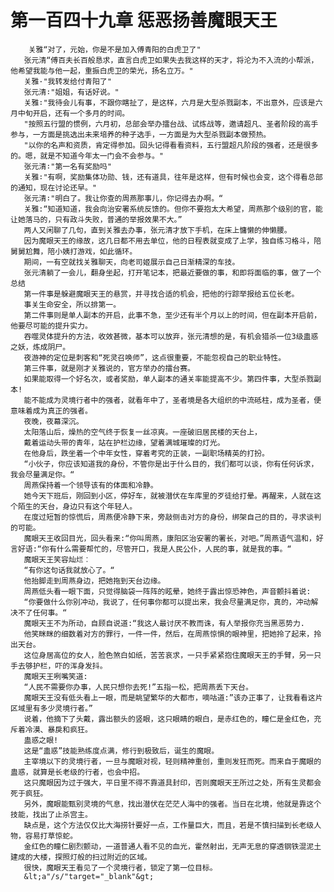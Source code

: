 # 第一百四十九章 惩恶扬善魔眼天王
        关雅“对了，元始，你是不是加入傅青阳的白虎卫了"
       张元清“傅百夫长百般恳求，直言白虎卫如果失去我这样的天才，将沦为不入流的小帮派，他希望我能与他一起，重振白虎卫的荣光，扬名立万。"
       关雅·"我转发给付青阳了"
       张元清∶"姐姐，有话好说。"
       关雅∶"我待会儿有事，不跟你瞎扯了，是这样，六月是大型杀戮副本，不出意外，应该是六月中旬开启，还有一个多月的时间。
       "按照五行盟的惯例，六月初，总部会举办擂台战、试炼战等，邀请超凡、圣者阶段的高手参与，一方面是挑选出未来培养的种子选手，一方面是为大型杀戮副本做预热。
       "以你的名声和资质，肯定得参加。回头记得看看资料，五行盟超凡阶段的强者，还是很多的。嗯，就是不知道今年太一门会不会参与。"
       张元清∶"第一名有奖励吗"
       关雅∶"有啊，奖励集体功勋、钱，还有道具，往年是这样，但有时候也会变，这个得看总部的通知，现在讨论还早。"
       张元清∶"明白了。我让你查的周燕那事儿，你记得去办啊。“
       关雅:“知道知道，我会向治安署系统反馈的。但你不要抱太大希望，周燕那个级别的官，能让她落马的，只有政斗失败，普通的举报效果不大。”
       两人又闲聊了几句，直到关雅去办事，张元清才放下手机，在床上慵懒的伸懒腰。
       因为魔眼天王的缘故，这几日都不用去单位，他的日程表就变成了上学，独自练习格斗，陪舅舅尬舞，陪小姨打游戏，如此循环。
       期间，一有空就找关雅聊天，向老司姬展示自己日渐精深的车技。
       张元清躺了一会儿，翻身坐起，打开笔记本，把最近要做的事，和即将面临的事，做了一个总结
       第一件事是躲避魔眼天王的悬赏，并寻找合适的机会，把他的行踪举报给五位长老。
       事关生命安全，所以排第一。
       第二件事则是单人副本的开启，此事不急，至少还有半个月以上的时间，但在副本开启前，他要尽可能的提升实力。
       吞噬灵体提升的方法，收效甚微，基本可以放弃，张元清想的是，有机会猎杀一位3级蛊惑之妖，炼成阴尸。
       夜游神的定位是刺客和“死灵召唤师”，这点很重要，不能忽视自己的职业特性。
       第三件事，就是刚才关雅说的，官方举办的擂台赛。
       如果能取得一个好名次，或者奖励，单人副本的通关率能提高不少。第四件事，大型杀戮副本!
       能不能成为灵境行者中的强者，就看年中了，圣者境是各大组织的中流砥柱，成为圣者，便意味着成为真正的强者。
       夜晚，夜幕深沉。
       太阳落山后，燥热的空气终于恢复一丝凉爽。一座破旧居民楼的天台上，
       戴着运动头带的青年，站在护栏边缘，望着满城璀璨的灯光。
       在他身后，跌坐着一个中年女性，穿着考究的正装，一副职场精英的打扮。
       “小伙子，你应该知道我的身份，不管你是出于什么目的，我们都可以谈，你有任何诉求，我会尽量满足你。“
       周燕保持着一个领导该有的体面和冷静。
       她今天下班后，刚回到小区，停好车，就被潜伏在车库里的歹徒给打晕。再醒来，人就在这个陌生的天台，身边只有这个年轻人。
       在度过短暂的惊慌后，周燕便冷静下来，旁敲侧击对方的身份，绑架自己的目的，寻求谈判的可能。
       魔眼天王收回目光，回头看来:“你叫周燕，康阳区治安署的署长，对吧。”周燕语气温和，好言好语:“你有什么需要帮忙的，尽管开口，我是人民公仆，人民的事，就是我的事。“
       魔眼天王笑容灿烂︰
       “有你这句话我就放心了。“
       他抬脚走到周燕身边，把她拖到天台边缘。
       周燕低头看一眼下面，只觉得脑袋一阵阵的眩晕，她终于露出惊恐神色，声音颤抖着说:
       “你要做什么你别冲动，我说了，任何事你都可以提出来，我会尽量满足你，真的，冲动解决不了任何事。“
       魔眼天王不为所动，自顾自说道:“我这人最讨厌不教而诛，有人举报你充当黑恶势力.
       他笑眯眯的细数着对方的罪行，一件一件，然后，在周燕惊惧的眼神里，把她拎了起来，拎出天台。
       这位身居高位的女人，脸色煞白如纸，苦苦哀求，一只手紧紧抱住魔眼天王的手臂，另一只手去够护栏，吓的浑身发抖。
       魔眼天王咧嘴笑道:
       “人民不需要你办事，人民只想你去死!”五指一松，把周燕丢下天台。
       魔眼天王没有低头看上一眼，而是眺望繁华的大都市，嘀咕道:”该办正事了，让我看看这片区域里有多少灵境行者。”
       说着，他摘下了头戴，露出额头的竖眼，这只眼睛的眼白，是赤红色的，瞳仁是金红色，充斥着冷漠、暴戾和疯狂。
       蛊惑之眼!
       这是“蛊惑”技能熟练度点满，修行到极致后，诞生的魔眼。
       主宰境以下的灵境行者，一旦与魔眼对视，轻则精神重创，重则发狂而死。而来自于魔眼的蛊惑，就算是长老级的行者，也会中招。
       这只魔眼因为过于强大，平日里不得不靠道具封印，否则魔眼天王所过之处，所有生灵都会死于疯狂。
       另外，魔眼能甄别灵境的气息，找出潜伏在茫茫人海中的强者。当日在北境，他就是靠这个技能，找出了止杀宫主。
       缺点是，这个方法仅仅比大海捞针要好一点，工作量巨大，而且，若是不慎扫描到长老级人物，容易打草惊蛇。
       金红色的瞳仁剧烈颤动，一道普通人看不见的血光，霍然射出，无声无息的穿透钢铁混泥土建成的大楼，探照灯般的扫过附近的区域。
       很快，魔眼天王看见了一个灵境行者，锁定了第一位目标。
       &lt;a"/s/"target="_blank"&gt;